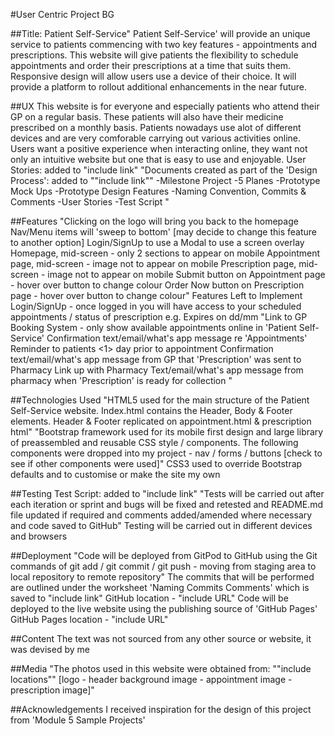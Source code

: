 #User Centric Project BG

##Title: Patient Self-Service"
Patient Self-Service' will provide an unique service to patients commencing with two key features - appointments and prescriptions. 
This website will give patients the flexibility to schedule appointments and order their prescriptions at a time that suits them. Responsive design will allow users use a device of their choice. 
It will provide a platform to rollout additional enhancements in the near future.

##UX
This website is for everyone and especially patients who attend their GP on a regular basis. These patients will also have their medicine prescribed on a monthly basis. Patients nowadays use alot of different devices and are very comforable carrying out various activities online. Users want a positive experience when interacting online, they want not only an intuitive website but one that is easy to use and enjoyable. 
User Stories: added to "include link"
"Documents created as part of the 'Design Process': added to ""include link""
     -Milestone Project 
     -5 Planes
     -Prototype Mock Ups
     -Prototype Design Features
     -Naming Convention, Commits & Comments
     -User Stories
     -Test Script   "

##Features
"Clicking on the logo will bring you back to the homepage
Nav/Menu items will 'sweep to bottom' [may decide to change this feature to another option]
Login/SignUp to use a Modal to use a screen overlay
Homepage, mid-screen - only 2 sections to appear on mobile
Appointment page, mid-screen - image not to appear on mobile
Prescription page, mid-screen - image not to appear on mobile
Submit button on Appointment page - hover over button to change colour
Order Now button on Prescription page - hover over button to change colour"
Features Left to Implement
Login/SignUp - once logged in you will have access to your scheduled appointments / status of prescription e.g. Expires on dd/mm
"Link to GP Booking System - only show available appointments online in 'Patient Self-Service'
Confirmation text/email/what's app message re 'Appointments'
Reminder to patients <1> day prior to appointment 
Confirmation text/email/what's app message from GP that 'Prescription' was sent to Pharmacy 
Link up with Pharmacy
Text/email/what's app message from pharmacy when 'Prescription' is ready for collection "

##Technologies Used
"HTML5 used for the main structure of the Patient Self-Service website. Index.html contains the Header, Body & Footer elements.
     Header & Footer replicated on appointment.html & prescription html"
"Bootstrap framework used for its mobile first design and large library of preassembled and reusable CSS style / components. 
     The following components were dropped into my project - nav / forms / buttons [check to see if other components were used]"
CSS3 used to override Bootstrap defaults and to customise or make the site my own

##Testing
Test Script: added to "include link"
"Tests will be carried out after each iteration or sprint 
     and bugs will be fixed and retested
     and README.md file updated if required
     and comments added/amended where necessary
     and code saved to GitHub"
Testing will be carried out in different devices and browsers

##Deployment
"Code will be deployed from GitPod to GitHub using the Git commands of git add / git commit / git push
     - moving from staging area to local repository to remote repository"
The commits that will be performed are outlined under the worksheet 'Naming Commits Comments'  which is saved to "include link"
GitHub location - "include URL"
Code will be deployed to the live website using the publishing source of 'GitHub Pages'
GitHub Pages location - "include URL"

##Content
The text was not sourced from any other source or website, it was devised by me

##Media
"The photos used in this website were obtained from:
""include locations"" [logo - header background image - appointment image - prescription image]"

##Acknowledgements
I received inspiration for the design of this project from 'Module 5 Sample Projects' 
